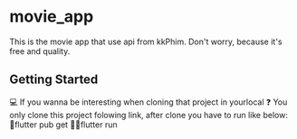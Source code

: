 # movie_app

This is the movie app that use api from kkPhim. Don't worry, because it's free and quality.

## Getting Started
💻 If you wanna be interesting when cloning that project in yourlocal
❓ You only clone this project folowing link, after clone you have to run like below:
 🐳flutter pub get
 🏃🏼flutter run
